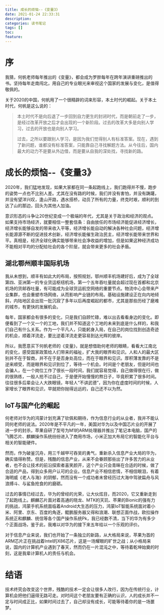 ```yaml
---
title: 成长的烦恼--《变量3》 
date: 2021-01-24 22:33:31 
description:
categories: 读书笔记 
tags: []
toc:
feature:
---
```


# 序

我猜，何帆老师每年推出的《变量》，都会成为罗胖每年在跨年演讲重磅推出的书。坚持每年走南闯北，用自己的专业眼光来审视这个国家的发展与变化，是值得敬佩的。

关于2020的中国，何帆用了一个很精辟的词来形容，本土时代的崛起。关于本土时代，何帆是这么说的：

> 本土时代不是向后退了一步回到自力更生的封闭时代，而是朝前走了一步，是经过改革开放之后才会出现的一个新阶段。过去的改革大多是向别人学习，过去的开放也是向别人学习。
>
> 过去，之所以要跟别人学习，是因为我们觉得别人有标准答案。现在，遇到了新问题，谁都没有标准答案，只能靠自己寻找解题方法。从今往后，国内最大的动力不是要从外边借，而是要从自我的深处找，寻找新的路。

<!-- more -->

# 成长的烦恼--《变量3》

2020年，我们猛地发现，如果大家都在同一条起跑线上，我们跑得并不慢，跑步的姿势一点也不比别人差。尤其在没有路的时候，我们并没有害怕，并没有踌躇，并没有望洋兴叹，逢山开路，遇水搭桥，动员了所有的力量，终克时艰，顺利的到达了山的那边，回头为其他人加油。

意识形态的斗争让20世纪变成一个极端的年代，尤其是关于政治和经济的观点。如果支持市场经济，就要相信一整套信条：自由放任的市场经济能促进经济增长，经济增长能够自发的带来收入平等，经济增长能自动的解决各种社会问题，经济增长能源源不断的促进技术创新，经济增长能催生政治民主，经济增长能带来世界和平。真相是，经济全球化确实能够带来社会净收益的增加，但是如果这种经济成功不能相对平均的分配给社会的各个阶层，就会带来更多的社会矛盾。

## 湖北鄂州顺丰国际机场

我从未想到，顺丰有如此大的布局，按照规划，鄂州顺丰机场建好后，成为了全球第四、亚洲第一的专业货运枢纽机场，第一个五年吞吐量就会超过现在首都和北京机场的货邮吞吐量，有可能成为全球货运航空网络的重要节点。物流中心会带来产业集群，也会重塑市场网络，从而影响产业链的布局。基础设施建设正在向内地倾斜，内陆地区会出现一批沉寂了多年以后再度崛起的都市，尤其是那些历经了磨难的城市，有更快的发展机会。

每年，国家都会有很多的变化，只是我们自顾忙碌，难以出去看看身边的变化。即便看到了一个又一个的工地，我们并不知道这个工地的未来到底是什么样的，和我们自己有什么关系。作为一个平凡人，只能躬身入局，在自己的岗位找到创造奇迹的机会，顺着洋流走，要比逆着洋流走更容易到达光辉的彼岸。

所以，我愿意买下何帆老师的《变量》，就是想借助何老师的眼睛，看看大江南北的变化，感受国家政策给人们带来的福祉，扩大我的眼界和见识。人和人的最大区别并不在于智商，并不在于是否身处高位，而在于眼界和见识。厚积薄发靠的不是逆来顺受，而是眼界和见识到位了，等待一个机会。时间是个老朋友，但是时间也会骗人，在一个岗位工作了很长一段时间，我们就容易觉得，自己做得很在行，做的很熟练，一般人抢不过自己，于是便开始慢慢的熬日子，毕竟积累了很多时间。往往很多后辈会让人大跌眼镜，年轻人“不讲武德”，因为你在虚度时间的时候，人家增长了眼界和见识，早就把你抛得远远的，自己还不以为然。

## IoT与国产化的崛起

何老师对华为的鸿蒙计划充满了钦佩和期待，作为信息行业的从业者，我并不能认同何老师的说法。2020年是不平凡的一年，美国对华为以及中国芯片业的开展了进一步的封杀，苹果自研了型号为M1的ARM处理器并推出了笔记本电脑，国产的飞腾芯片、麒麟操作系统纷纷进入了商用市场，小米正加大布局它的智能化平台与相关的智能硬件。

然而，作为破釜沉舟，用三千越甲可吞吴的勇气，重新杀入信息产业大局的华为，确实值得称赞。但是，残酷的信息产业，从来不会眷顾那些出了许多苦力的从业者，也不会让技术的前沿探索者喜笑颜开，这个产业只会青睐在合适的时候，做了合适的产品，得到众多用户认可的企业。信息产业不相信悲情，不相信眼泪，有着海明威《老人与海》的阴郁，然而没有一个成功者未曾经历过大海中驾驶扁舟与风浪搏斗、与鲨鱼抢食的的磨砺。

过去的事情已经过去，华为的曾经的光荣，让大伙炫目，而2020，它又重新走到了起跑线上。麒麟芯片面对着高通的晓龙、MTK的天玑、苹果的Bionic的强有力的挑战，鸿蒙手机系统面临着Android大生态的压力，鸿蒙IoT智能系统面对着小米、阿里、京东、百度的角逐，鲲鹏服务器又得和浪潮、联想正面作战，欧拉操作系统正和麒麟、统信等各个国产操作系统Pk，我已经数不清，当下的华为有多少个正面战场，鉴于此，我难以对华为的接下来五年给以一个乐观的评价。

对于信息产业来说，我们也开始了一条独立的新路，从大格局来说，苹果为首的ARM芯片正在挑战着Intel的X86芯片，这是一场耀眼的旷世之战；从小格局来说，国内的计算机产业遇到了春天，然而仍在一片混沌之中，等待着乾坤始奠的时刻，这是我辈计算机人的责任与机会。

# 结语

技术终究会改变这个世界，残酷的技术一定会让很多人改行，因为在传统行业，计算机会把他们逼得无路可走。对时间这个老朋友要有正确的认识，人的成长并不一定与时间成正比，如果时间过去了，自己却没有成长，可能等待着你的是一场噩梦。